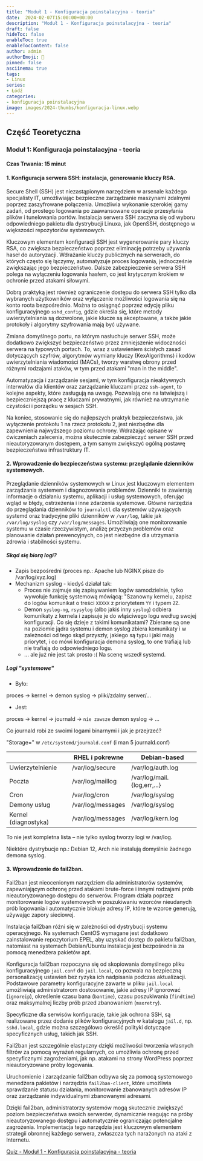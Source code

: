 ```yaml
---
title: "Moduł 1 - Konfiguracja poinstalacyjna - teoria"
date:  2024-02-07T15:00:00+00:00
description: "Moduł 1 - Konfiguracja poinstalacyjna - teoria"
draft: false
hideToc: false
enableToc: true
enableTocContent: false
author: admin
authorEmoji: 🐧
pinned: false
asciinema: true
tags:
- Linux
series:
- Łódź
categories:
- konfiguracja poinstalacyjna
image: images/2024-thumbs/konfiguracja-linux.webp
---
```

## Część Teoretyczna
### Moduł 1: Konfiguracja poinstalacyjna - teoria
#### Czas Trwania: 15 minut

#### 1. **Konfiguracja serwera SSH: instalacja, generowanie kluczy RSA.**

Secure Shell (SSH) jest niezastąpionym narzędziem w arsenale każdego specjalisty IT, umożliwiając bezpieczne zarządzanie maszynami zdalnymi poprzez zaszyfrowane połączenia. Umożliwia wykonanie szerokiej gamy zadań, od prostego logowania po zaawansowane operacje przesyłania plików i tunelowania portów. Instalacja serwera SSH zaczyna się od wyboru odpowiedniego pakietu dla dystrybucji Linuxa, jak OpenSSH, dostępnego w większości repozytoriów systemowych.

Kluczowym elementem konfiguracji SSH jest wygenerowanie pary kluczy RSA, co zwiększa bezpieczeństwo poprzez eliminację potrzeby używania haseł do autoryzacji. Wdrażanie kluczy publicznych na serwerach, do których często się łączymy, automatyzuje proces logowania, jednocześnie zwiększając jego bezpieczeństwo. Dalsze zabezpieczenie serwera SSH polega na wyłączeniu logowania hasłem, co jest krytycznym krokiem w ochronie przed atakami siłowymi.

Dobrą praktyką jest również ograniczenie dostępu do serwera SSH tylko dla wybranych użytkowników oraz wyłączenie możliwości logowania się na konto roota bezpośrednio. Można to osiągnąć poprzez edycję pliku konfiguracyjnego `sshd_config`, gdzie określa się, które metody uwierzytelniania są dozwolone, jakie klucze są akceptowane, a także jakie protokoły i algorytmy szyfrowania mają być używane.

Zmiana domyślnego portu, na którym nasłuchuje serwer SSH, może dodatkowo zwiększyć bezpieczeństwo przez zmniejszenie widoczności serwera na typowych portach. To, wraz z ustawieniem ścisłych zasad dotyczących szyfrów, algorytmów wymiany kluczy (KexAlgorithms) i kodów uwierzytelniania wiadomości (MACs), tworzy warstwę obrony przed różnymi rodzajami ataków, w tym przed atakami "man in the middle".

Automatyzacja i zarządzanie sesjami, w tym konfiguracja nieaktywnych interwałów dla klientów oraz zarządzanie kluczami przez `ssh-agent`, to kolejne aspekty, które zasługują na uwagę. Pozwalają one na łatwiejszą i bezpieczniejszą pracę z kluczami prywatnymi, jak również na utrzymanie czystości i porządku w sesjach SSH.

Na koniec, stosowanie się do najlepszych praktyk bezpieczeństwa, jak wyłączenie protokołu 1 na rzecz protokołu 2, jest niezbędne dla zapewnienia najwyższego poziomu ochrony. Wdrażając opisane w ćwiczeniach zalecenia, można skutecznie zabezpieczyć serwer SSH przed nieautoryzowanym dostępem, a tym samym zwiększyć ogólną postawę bezpieczeństwa infrastruktury IT.

#### 2. **Wprowadzenie do bezpieczeństwa systemu: przeglądanie dzienników systemowych.**

Przeglądanie dzienników systemowych w Linux jest kluczowym elementem zarządzania systemem i diagnozowania problemów. Dzienniki te zawierają informacje o działaniu systemu, aplikacji i usług systemowych, oferując wgląd w błędy, ostrzeżenia i inne zdarzenia systemowe. Główne narzędzia do przeglądania dzienników to `journalctl` dla systemów używających systemd oraz tradycyjne pliki dzienników w `/var/log`, takie jak `/var/log/syslog` czy `/var/log/messages`. Umożliwiają one monitorowanie systemu w czasie rzeczywistym, analizę przyczyn problemów oraz planowanie działań prewencyjnych, co jest niezbędne dla utrzymania zdrowia i stabilności systemu.

##### Skąd się biorą logi?

- Zapis bezpośredni (proces np.: Apache lub NGINX pisze do /var/log/xyz.log)
- Mechanizm syslog - kiedyś działał tak:
    - Proces nie zajmuje się zapisywaniem logów samodzielnie, tylko wywołuje funkcję systemową mówiącą: "Szanowny kernelu, zapisz do logów komunikat o treści `XXXXX` z priorytetem `YY` i typem `ZZ`.
    - Demon `syslog-ng`, `rsysylog` (albo jakiś inny `syslog`) odbiera komunikaty z kernela i zapisuje je do włąściwego logu według swojej konfiguracji. Co się dzieje z takimi komunikatami? Zbierane są one na poziomie jądra systemu i demon syslog zbiera komunikaty i w zależności od tego skąd przyszły, jakiego są typu i jaki mają priorytet, i co mówi konfiguracja demona syslog, to one trafiają lub nie trafiają do odpowiedniego logu.
    - ... ale już nie jest tak prosto :( Na scenę wszedł systemd.

##### Logi "systemowe"

- Było:

proces -> kernel -> demon syslog -> pliki/zdalny serwer/...

- Jest:

proces -> kernel -> journald -> `nie zawsze` demon syslog -> ...

Co journald robi ze swoimi logami binarnymi i jak je przejrzeć?

"Storage=" w `/etc/systemd/journald.conf` (i man 5 journald.conf)

|                      | RHEL i pokrewne   | Debian-based                |
|----------------------|-------------------|-----------------------------|
| Uwierzytelnienie     | /var/log/secure   | /var/log/auth.log           |
| Poczta               | /var/log/maillog  | /var/log/mail.{log,err,...} |
| Cron                 | /var/log/cron     | /var/log/syslog             |
| Demony usług         | /var/log/messages | /var/log/syslog             |
| Kernel (diagnostyka) | /var/log/messages | /var/log/kern.log           |

To nie jest kompletna lista – nie tylko syslog tworzy logi w /var/log.

Niektóre dystrybucje np.: Debian 12, Arch nie instalują domyślnie żadnego demona syslog.


#### 3. **Wprowadzenie do fail2ban.**

Fail2ban jest nieocenionym narzędziem dla administratorów systemów, zapewniającym ochronę przed atakami brute-force i innymi rodzajami prób nieautoryzowanego dostępu do serwerów. Program działa poprzez monitorowanie logów systemowych w poszukiwaniu wzorców nieudanych prób logowania i automatycznie blokuje adresy IP, które te wzorce generują, używając zapory sieciowej.

Instalacja fail2ban różni się w zależności od dystrybucji systemu operacyjnego. Na systemach CentOS wymagane jest dodatkowo zainstalowanie repozytorium EPEL, aby uzyskać dostęp do pakietu fail2ban, natomiast na systemach Debian/Ubuntu instalacja jest bezpośrednia za pomocą menedżera pakietów apt.

Konfiguracja fail2ban rozpoczyna się od skopiowania domyślnego pliku konfiguracyjnego `jail.conf` do `jail.local`, co pozwala na bezpieczną personalizację ustawień bez ryzyka ich nadpisania podczas aktualizacji. Podstawowe parametry konfiguracyjne zawarte w pliku `jail.local` umożliwiają administratorom dostosowanie, jakie adresy IP ignorować (`ignoreip`), określenie czasu bana (`bantime`), czasu poszukiwania (`findtime`) oraz maksymalnej liczby prób przed zbanowaniem (`maxretry`).

Specyficzne dla serwisów konfiguracje, takie jak ochrona SSH, są realizowane przez dodanie plików konfiguracyjnych w katalogu `jail.d`, np. `sshd.local`, gdzie można szczegółowo określić polityki dotyczące specyficznych usług, takich jak SSH.

Fail2ban jest szczególnie elastyczny dzięki możliwości tworzenia własnych filtrów za pomocą wyrażeń regularnych, co umożliwia ochronę przed specyficznymi zagrożeniami, jak np. atakami na strony WordPress poprzez nieautoryzowane próby logowania.

Uruchomienie i zarządzanie fail2ban odbywa się za pomocą systemowego menedżera pakietów i narzędzia `fail2ban-client`, które umożliwia sprawdzanie statusu działania, monitorowanie zbanowanych adresów IP oraz zarządzanie indywidualnymi zbanowanymi adresami.

Dzięki fail2ban, administratorzy systemów mogą skutecznie zwiększyć poziom bezpieczeństwa swoich serwerów, dynamicznie reagując na próby nieautoryzowanego dostępu i automatycznie ograniczając potencjalne zagrożenia. Implementacja tego narzędzia jest kluczowym elementem strategii obronnej każdego serwera, zwłaszcza tych narażonych na ataki z Internetu.

[Quiz - Moduł 1 - Konfiguracja poinstalacyjna - teoria](https://play.kahoot.it/v2/?quizId=ce55f94c-d3a5-485f-91b0-377c75b11e23&hostId=ff76223a-8f37-446c-9d65-7189c6fe887c)